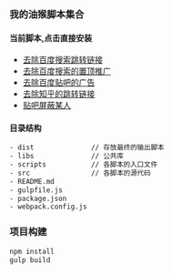### 我的油猴脚本集合

#### 当前脚本,点击直接安装

- [去除百度搜索跳转链接](https://github.com/axetroy/GMscript/raw/master/dist/remove_baidu_redirect.user.js)
- [去除百度搜索的置顶推广](https://github.com/axetroy/GMscript/raw/master/dist/remove_baidu_search_ads.user)
- [去除百度贴吧的广告](https://github.com/axetroy/GMscript/raw/master/dist/remove_tieba_ads.user.js)
- [去除知乎的跳转链接](https://github.com/axetroy/GMscript/raw/master/dist/remove_zhihu_redirect.user.js)
- [贴吧屏蔽某人](https://github.com/axetroy/GMscript/raw/master/dist/block_posts.user.js)

#### 目录结构

```bash
- dist              // 存放最终的输出脚本
- libs              // 公共库
- scripts           // 各脚本的入口文件
- src               // 各脚本的源代码
- README.md
- gulpfile.js
- package.json
- webpack.config.js
```

### 项目构建

```bash
npm install
gulp build
```